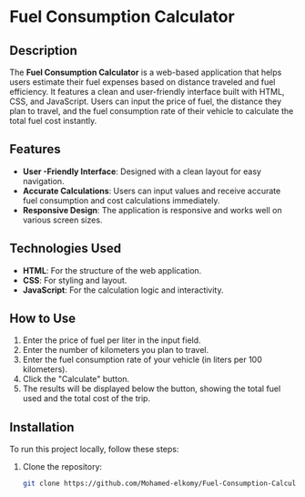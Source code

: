 # Fuel Consumption Calculator

## Description

The **Fuel Consumption Calculator** is a web-based application that helps users estimate their fuel expenses based on distance traveled and fuel efficiency. It features a clean and user-friendly interface built with HTML, CSS, and JavaScript. Users can input the price of fuel, the distance they plan to travel, and the fuel consumption rate of their vehicle to calculate the total fuel cost instantly.

## Features

- **User -Friendly Interface**: Designed with a clean layout for easy navigation.
- **Accurate Calculations**: Users can input values and receive accurate fuel consumption and cost calculations immediately.
- **Responsive Design**: The application is responsive and works well on various screen sizes.

## Technologies Used

- **HTML**: For the structure of the web application.
- **CSS**: For styling and layout.
- **JavaScript**: For the calculation logic and interactivity.

## How to Use

1. Enter the price of fuel per liter in the input field.
2. Enter the number of kilometers you plan to travel.
3. Enter the fuel consumption rate of your vehicle (in liters per 100 kilometers).
4. Click the "Calculate" button.
5. The results will be displayed below the button, showing the total fuel used and the total cost of the trip.

## Installation

To run this project locally, follow these steps:

1. Clone the repository:
   ```bash
   git clone https://github.com/Mohamed-elkomy/Fuel-Consumption-Calculator.git
   ```
